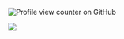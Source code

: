 ![Profile view counter on GitHub](https://komarev.com/ghpvc/?username=Foreverless-Nightmares)

![](https://api.visitorbadge.io/api/VisitorHit?user=Foreverless-Nightmares&repo=github-visitors-badge&countColor=%237B1E7A)
